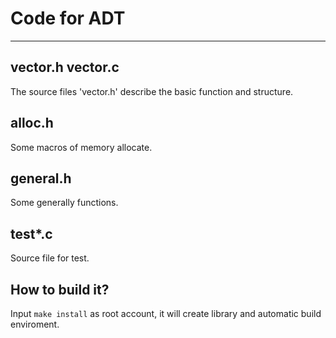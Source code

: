 # Code for ADT
***
## vector.h vector.c
The source files 'vector.h' describe the basic function and structure.
## alloc.h
Some macros of memory allocate.
## general.h
Some generally functions.
## test*.c
Source file for test.

## How to build it?
Input `make install` as root account, it will create library and automatic build enviroment.</br>
